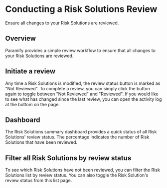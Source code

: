 # Conducting a Risk Solutions Review
Ensure all changes to your Risk Solutions are reviewed.

## Overview
Paramify provides a simple review workflow to ensure that all changes to your Risk Solutions are reviewed.

## Initiate a review
Any time a Risk Solutions is modified, the review status button is marked as "Not Reviewed". To complete a review, you can simply click the button again to toggle between "Not Reviewed" and "Reviewed". If you would like to see what has changed since the last review, you can open the activity log at the bottom on the page.

## Dashboard
The Risk Solutions summary dashboard provides a quick status of all Risk Solutions' review status. The percentage indicates the number of Risk Solutions that have been reviewed.

## Filter all Risk Solutions by review status
To see which Risk Solutions have not been reviewed, you can filter the Risk Solutions list by review status. You can also toggle the Risk Solution's review status from this list page.

